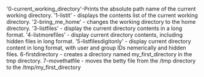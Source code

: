 '0-current_working_directory'-Prints the absolute path name of the current working directory.
'1-listit' - displays the contents list of the current working directory.
'2-bring_me_home' - changes the working directory to the home directory.
'3-listfiles' - display the current directory contents in a long format.
'4-listmorefiles' - display current directory contents, including hidden files in long format.
'5-listfilesdigitonly' - display current directory content in long format, with user and group IDs nemerically and hidden files.
6-firstdirectory - creates a directory named my_first_directory in the tmp directory.
7-movethatfile - moves the betty file from the /tmp directory to the /tmp/my_first_directory 

